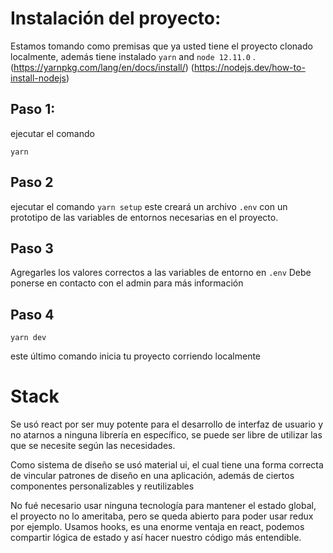 # Instalación del proyecto:

Estamos tomando como premisas que ya usted tiene el proyecto clonado localmente, además tiene instalado `yarn` and `node 12.11.0` .
(https://yarnpkg.com/lang/en/docs/install/)
(https://nodejs.dev/how-to-install-nodejs)

## Paso 1:

ejecutar el comando

`yarn`

## Paso 2

ejecutar el comando
`yarn setup`
este creará un archivo `.env` con un prototipo de las variables de entornos necesarias en el proyecto.

## Paso 3

Agregarles los valores correctos a las variables de entorno en `.env`
Debe ponerse en contacto con el admin para más información

## Paso 4

`yarn dev`

este último comando inicia tu proyecto corriendo localmente



# Stack


Se usó react por ser muy potente para el desarrollo de interfaz de usuario y no atarnos a ninguna librería en específico, se puede ser libre de utilizar las que se necesite según las necesidades.

 Como sistema de diseño se usó material ui, el cual tiene una forma correcta de vincular patrones de diseño en una aplicación, además de ciertos componentes personalizables y reutilizables

No fué necesario usar ninguna tecnología para mantener el estado global, el proyecto no lo ameritaba, pero se queda abierto para poder usar redux por ejemplo.
Usamos hooks, es una enorme ventaja en react, podemos compartir lógica de estado y así hacer nuestro código más entendible.
